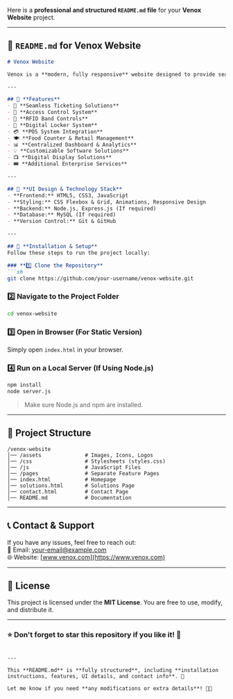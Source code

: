 Here is a **professional and structured `README.md` file** for your **Venox Website** project.  

---

## **📌 `README.md` for Venox Website**
```md
# Venox Website

Venox is a **modern, fully responsive** website designed to provide seamless solutions for businesses, including RFID Band Controls, Digital Locker, POS System, Access Control, and more. It offers an **interactive UI, dynamic features**, and an **optimized user experience**.

---

## 🚀 **Features**
- 🌟 **Seamless Ticketing Solutions**  
- 🔐 **Access Control System**  
- 📶 **RFID Band Controls**  
- 🏢 **Digital Locker System**  
- 💳 **POS System Integration**  
- 🍽️ **Food Counter & Retail Management**  
- 📊 **Centralized Dashboard & Analytics**  
- 💡 **Customizable Software Solutions**  
- 📺 **Digital Display Solutions**  
- 🎟️ **Additional Enterprise Services**  

---

## 🎨 **UI Design & Technology Stack**
- **Frontend:** HTML5, CSS3, JavaScript  
- **Styling:** CSS Flexbox & Grid, Animations, Responsive Design  
- **Backend:** Node.js, Express.js (If required)  
- **Database:** MySQL (If required)  
- **Version Control:** Git & GitHub  

---

## 🔧 **Installation & Setup**
Follow these steps to run the project locally:

### **1️⃣ Clone the Repository**
```sh
git clone https://github.com/your-username/venox-website.git
```
### **2️⃣ Navigate to the Project Folder**
```sh
cd venox-website
```
### **3️⃣ Open in Browser (For Static Version)**
Simply open `index.html` in your browser.

### **4️⃣ Run on a Local Server (If Using Node.js)**
```sh
npm install
node server.js
```
> Make sure Node.js and npm are installed.

---

## 📌 **Project Structure**
```
/venox-website
│── /assets              # Images, Icons, Logos
│── /css                 # Stylesheets (styles.css)
│── /js                  # JavaScript Files
│── /pages               # Separate Feature Pages
│── index.html           # Homepage
│── solutions.html       # Solutions Page
│── contact.html         # Contact Page
│── README.md            # Documentation
```

---

## 📞 **Contact & Support**
If you have any issues, feel free to reach out:  
📧 Email: your-email@example.com  
🌐 Website: [www.venox.com](https://www.venox.com)  

---

## 📜 **License**
This project is licensed under the **MIT License**. You are free to use, modify, and distribute it.

---

### **⭐ Don't forget to star this repository if you like it!** 🌟
```

---

This **README.md** is **fully structured**, including **installation instructions, features, UI details, and contact info**. 🎯  

Let me know if you need **any modifications or extra details**! 🚀🔥
